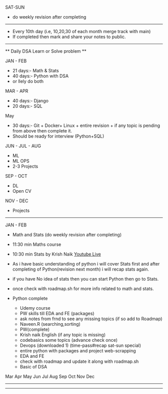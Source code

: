 
SAT-SUN 
- do weekly revision after completing
------------------------
- Every 10th day (i.e, 10,20,30 of each month merge track with main)
- If completed then mark and share your notes to public.

-----------
** Daily DSA Learn or Solve problem **

JAN - FEB
- 21 days:- Math & Stats
- 40 days:- Python with DSA
- or llely do both 

MAR - APR
- 40 days:- Django
- 20 days:- SQL

May
- 30 days:- Git + Docker+ Linux + entire revision + if any topic is pending from above then complete it.
- Should be ready for interview (Python+SQL)

JUN - JUL - AUG
- ML 
- ML OPS
- 2-3 Projects

SEP - OCT 
- DL
- Open CV

NOV - DEC
- Projects
------------------

JAN - FEB
- Math and Stats (do weekly revision after completing)
- 11:30 min Maths course
- 10:30 min Stats by Krish Naik [Youtube Live](https://www.youtube.com/playlist?list=PLZoTAELRMXVMgtxAboeAx-D9qbnY94Yay)
- As i have basic understanding of python i will cover Stats first and after completing of Python(revision next month) i will recap stats again.
- if you have No idea of stats then you can start Python then go to Stats. 
- once check with roadmap.sh for more info related to math and stats.

- Python complete
    <!-- check paper -->
    - Udemy course
    - PW skills till EDA and FE (packages)
    - ask notes from frnd to see any missing topics (if so add to Roadmap)
    - Naveen.R (searching,sorting)
    - PW(complete)
    - Krish naik English (if any topic is missing)
    - codebasics some topics (advance check once)
    - Devops (downloaded 1) (time-pass#recap sat-sun special)
    - entire python with packages and project web-scrapping
    - EDA and FE
    - check with roadmap and update it along with roadmap.sh
    - Basic of DSA


    
Mar
Apr
May
Jun
Jul
Aug
Sep
Oct
Nov
Dec

----

----
<!-- 
- ☑️ Math and Stats (do weekly revision after completing)
- ☑️ Python pw
- ☑️
- ☑️
- ☑️
- ☑️
- ☑️
- ☑️
- ☑️
- ☑️
- ☑️
- ☑️
- ☑️
- ☑️
- ☑️
- ☑️
- ☑️
- ☑️
- ☑️
- ☑️
- ☑️
- ☑️
- ☑️
- ☑️
- ☑️
- ☑️
- ☑️
- ☑️
- ☑️
- ☑️
- ☑️
- ☑️ -->